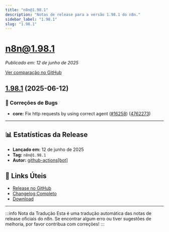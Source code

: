 ```yaml
---
title: "n8n@1.98.1"
description: "Notas de release para a versão 1.98.1 do n8n."
sidebar_label: "1.98.1"
slug: "1.98.1"
---
```


# n8n@1.98.1

*Publicado em: 12 de junho de 2025*

[Ver comparação no GitHub](https://github.com/n8n-io/n8n/compare/release/1.98.1...n8n@1.98.1)


## [1.98.1](https://github.com/n8n-io/n8n/compare/n8n@1.98.0...n8n@1.98.1) (2025-06-12)


### 🐛 Correções de Bugs

* **core:** Fix http requests by using correct agent ([#16258](https://github.com/n8n-io/n8n/issues/16258)) ([4762273](https://github.com/n8n-io/n8n/commit/4762273a2679d1fa2895b331f0fa212a1c3f1770))

---

## 📊 Estatísticas da Release

- **Lançado em:** 12 de junho de 2025
- **Tag:** `n8n@1.98.1`
- **Autor:** [github-actions[bot]](https://github.com/apps/github-actions)

## 🔗 Links Úteis

- [Release no GitHub](https://github.com/n8n-io/n8n/releases/tag/n8n%401.98.1)
- [Changelog Completo](https://github.com/n8n-io/n8n/compare/release/1.98.1...n8n@1.98.1)
- [Download](https://api.github.com/repos/n8n-io/n8n/tarball/n8n@1.98.1)

---

:::info Nota da Tradução
Esta é uma tradução automática das notas de release oficiais do n8n. Se encontrar algum erro ou tiver sugestões de melhoria, por favor contribua com correções!
:::